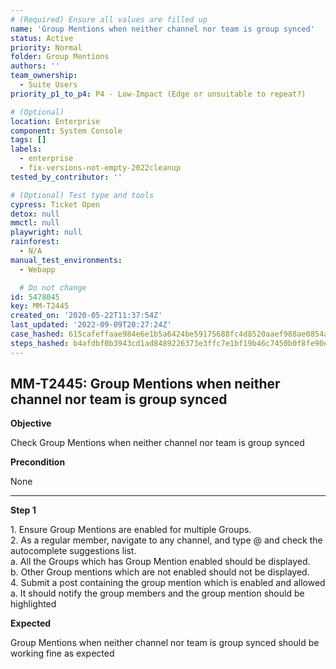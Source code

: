 ```yaml
---
# (Required) Ensure all values are filled up
name: 'Group Mentions when neither channel nor team is group synced'
status: Active
priority: Normal
folder: Group Mentions
authors: ''
team_ownership:
  - Suite Users
priority_p1_to_p4: P4 - Low-Impact (Edge or unsuitable to repeat?)

# (Optional)
location: Enterprise
component: System Console
tags: []
labels:
  - enterprise
  - fix-versions-not-empty-2022cleanup
tested_by_contributor: ''

# (Optional) Test type and tools
cypress: Ticket Open
detox: null
mmctl: null
playwright: null
rainforest:
  - N/A
manual_test_environments:
  - Webapp

  # Do not change
id: 5478045
key: MM-T2445
created_on: '2020-05-22T11:37:54Z'
last_updated: '2022-09-09T20:27:24Z'
case_hashed: 615cafeffaae984e6e1b5a6424be59175688fc4d8520aaef988ae0854af4003b3e92d7d2683d0e7c3f7b83e354a544fb
steps_hashed: b4afdbf0b3943cd1ad8489226373e3ffc7e1bf19b46c7450b0f8fe90e54d6c20f07fb1c1f4af079aec0de47bdb04be7c
---
```


<!-- (Auto-generated) Based on frontmatter's "key" and "name" -->

## MM-T2445: Group Mentions when neither channel nor team is group synced

**Objective**

Check Group Mentions when neither channel nor team is group synced

**Precondition**

None

---

**Step 1**

1\. Ensure Group Mentions are enabled for multiple Groups.\
2\. As a regular member, navigate to any channel, and type @ and check the autocomplete suggestions list.\
a. All the Groups which has Group Mention enabled should be displayed.\
b. Other Group mentions which are not enabled should not be displayed.\
4\. Submit a post containing the group mention which is enabled and allowed\
a. It should notify the group members and the group mention should be highlighted

**Expected**

Group Mentions when neither channel nor team is group synced should be working fine as expected
